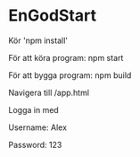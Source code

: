 # EnGodStart

Kör 'npm install'

För att köra program: npm start

För att bygga program: npm build

Navigera till /app.html

Logga in med 

Username: Alex

Password: 123
